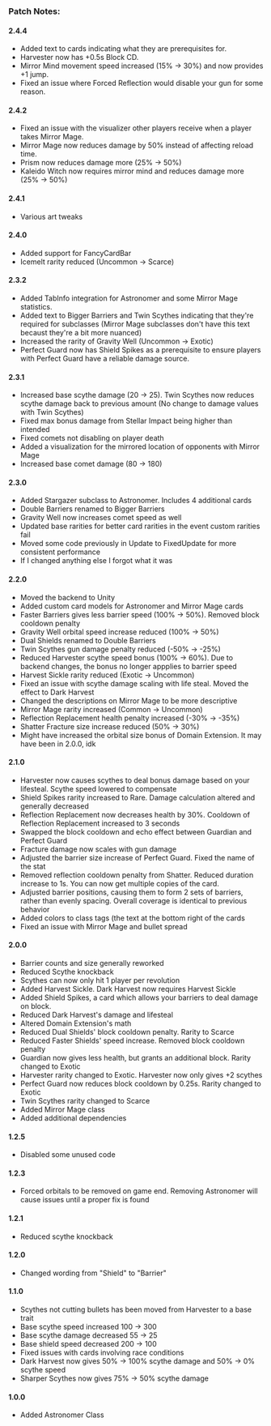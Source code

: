 ### Patch Notes:

#### 2.4.4
- Added text to cards indicating what they are prerequisites for.
- Harvester now has +0.5s Block CD.
- Mirror Mind movement speed increased (15% -> 30%) and now provides +1 jump.
- Fixed an issue where Forced Reflection would disable your gun for some reason.

#### 2.4.2
- Fixed an issue with the visualizer other players receive when a player takes Mirror Mage.
- Mirror Mage now reduces damage by 50% instead of affecting reload time.
- Prism now reduces damage more (25% -> 50%)
- Kaleido Witch now requires mirror mind and reduces damage more (25% -> 50%)

#### 2.4.1
- Various art tweaks

#### 2.4.0
- Added support for FancyCardBar
- Icemelt rarity reduced (Uncommon -> Scarce)

#### 2.3.2
- Added TabInfo integration for Astronomer and some Mirror Mage statistics.
- Added text to Bigger Barriers and Twin Scythes indicating that they're required for subclasses (Mirror Mage subclasses don't have this text becaust they're a bit more nuanced)
- Increased the rarity of Gravity Well (Uncommon -> Exotic)
- Perfect Guard now has Shield Spikes as a prerequisite to ensure players with Perfect Guard have a reliable damage source.

#### 2.3.1
- Increased base scythe damage (20 -> 25). Twin Scythes now reduces scythe damage back to previous amount (No change to damage values with Twin Scythes)
- Fixed max bonus damage from Stellar Impact being higher than intended
- Fixed comets not disabling on player death
- Added a visualization for the mirrored location of opponents with Mirror Mage
- Increased base comet damage (80 -> 180)

#### 2.3.0
- Added Stargazer subclass to Astronomer. Includes 4 additional cards
- Double Barriers renamed to Bigger Barriers
- Gravity Well now increases comet speed as well
- Updated base rarities for better card rarities in the event custom rarities fail
- Moved some code previously in Update to FixedUpdate for more consistent performance
- If I changed anything else I forgot what it was

#### 2.2.0
- Moved the backend to Unity
- Added custom card models for Astronomer and Mirror Mage cards
- Faster Barriers gives less barrier speed (100% -> 50%). Removed block cooldown penalty
- Gravity Well orbital speed increase reduced (100% -> 50%)
- Dual Shields renamed to Double Barriers
- Twin Scythes gun damage penalty reduced (-50% -> -25%)
- Reduced Harvester scythe speed bonus (100% -> 60%). Due to backend changes, the bonus no longer appplies to barrier speed
- Harvest Sickle rarity reduced (Exotic -> Uncommon)
- Fixed an issue with scythe damage scaling with life steal. Moved the effect to Dark Harvest
- Changed the descriptions on Mirror Mage to be more descriptive
- Mirror Mage rarity increased (Common -> Uncommon)
- Reflection Replacement health penalty increased (-30% -> -35%)
- Shatter Fracture size increase reduced (50% -> 30%)
- Might have increased the orbital size bonus of Domain Extension. It may have been in 2.0.0, idk

#### 2.1.0
- Harvester now causes scythes to deal bonus damage based on your lifesteal. Scythe speed lowered to compensate
- Shield Spikes rarity increased to Rare. Damage calculation altered and generally decreased
- Reflection Replacement now decreases health by 30%. Cooldown of Reflection Replacement increased to 3 seconds
- Swapped the block cooldown and echo effect between Guardian and Perfect Guard
- Fracture damage now scales with gun damage
- Adjusted the barrier size increase of Perfect Guard. Fixed the name of the stat
- Removed reflection cooldown penalty from Shatter. Reduced duration increase to 1s. You can now get multiple copies of the card.
- Adjusted barrier positions, causing them to form 2 sets of barriers, rather than evenly spacing. Overall coverage is identical to previous behavior
- Added colors to class tags (the text at the bottom right of the cards
- Fixed an issue with Mirror Mage and bullet spread

#### 2.0.0
- Barrier counts and size generally reworked
- Reduced Scythe knockback
- Scythes can now only hit 1 player per revolution
- Added Harvest Sickle. Dark Harvest now requires Harvest Sickle
- Added Shield Spikes, a card which allows your barriers to deal damage on block.
- Reduced Dark Harvest's damage and lifesteal
- Altered Domain Extension's math
- Reduced Dual Shields' block cooldown penalty. Rarity to Scarce
- Reduced Faster Shields' speed increase. Removed block cooldown penalty
- Guardian now gives less health, but grants an additional block. Rarity changed to Exotic
- Harvester rarity changed to Exotic. Harvester now only gives +2 scythes
- Perfect Guard now reduces block cooldown by 0.25s. Rarity changed to Exotic
- Twin Scythes rarity changed to Scarce
- Added Mirror Mage class
- Added additional dependencies

#### 1.2.5
- Disabled some unused code

#### 1.2.3
- Forced orbitals to be removed on game end. Removing Astronomer will cause issues until a proper fix is found

#### 1.2.1
- Reduced scythe knockback

#### 1.2.0
- Changed wording from "Shield" to "Barrier"

#### 1.1.0
- Scythes not cutting bullets has been moved from Harvester to a base trait
- Base scythe speed increased 100 -> 300
- Base scythe damage decreased 55 -> 25
- Base shield speed decreased 200 -> 100
- Fixed issues with cards involving race conditions
- Dark Harvest now gives 50% -> 100% scythe damage and 50% -> 0% scythe speed
- Sharper Scythes now gives 75% -> 50% scythe damage

#### 1.0.0
- Added Astronomer Class